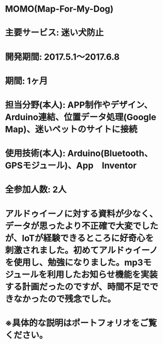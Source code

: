 # MOMO(Map-For-My-Dog)

# 主要サービス: 迷い犬防止
# 開発期間: 2017.5.1～2017.6.8
# 期間: 1ヶ月
# 担当分野(本人): APP制作やデザイン、Arduino連結、位置データ処理(Google Map)、迷いペットのサイトに接続
# 使用技術(本人): Arduino(Bluetooth、GPSモジュール)、App　Inventor
# 全参加人数: 2人

# アルドゥイーノに対する資料が少なく、データが思ったより不正確で大変でしたが、IoTが経験できるところに好奇心を刺激されました。初めてアルドゥイーノを使用し、勉強になりました。mp3モジュールを利用したお知らせ機能を実装する計画だったのですが、時間不足でできなかったので残念でした。

# ※具体的な説明はポートフォリオをご覧ください。
